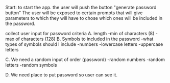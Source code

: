 Start: to start the app. the user will push the button "generate password button"
The user will be exposed to certain prompts that will give parameters to which they will have to chose which ones will be included in the password. 

collect user  input for password criteria 
A. length
    -min of characters (8)
    -max of characters (128)
B. Symbols to included in the password 
    -what types of symbols should I include
    -numbers 
    -lowercase letters
    -uppercase letters 

C. We need a random input of order (password)
    -random numbers
    -random letters
    -random symbols

D. We need place to put password so user can see it. 
